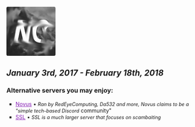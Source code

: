 ![netskysmudged](netskysmudged.png)

# RIP Netsky Community
## *January 3rd, 2017 - February 18th, 2018*

### Alternative servers you may enjoy:
- [Novus](https://novuscommunity.co/) • *Ran by RedEyeComputing, Da532 and more, Novus claims to be a "simple tech-based Discord* community"
- [SSL](http://www.sslcommunity.io/) • *SSL is a much larger server that focuses on scambaiting*

<style>
h1:first-of-type {
  display: none;
}
img {
  border-radius: 4px;
}
h1 {
  border-bottom: none;
}
a {
  color: #8822b6;
}
ul {
  list-style: square;
}
li em {
  font-size: 0.9em;
}
</style>
